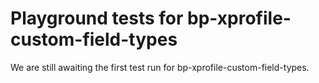 # Playground tests for bp-xprofile-custom-field-types
We are still awaiting the first test run for bp-xprofile-custom-field-types.
